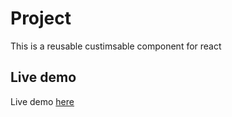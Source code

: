 # Project
This is a reusable custimsable component for react

## Live demo
Live demo [here](https://www.google.com)
